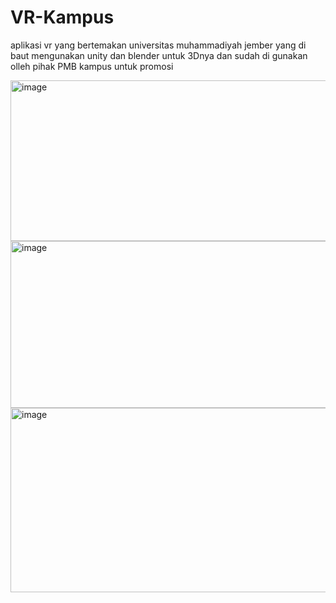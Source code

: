 # VR-Kampus
aplikasi vr yang bertemakan universitas muhammadiyah jember yang di baut mengunakan unity dan blender untuk 3Dnya dan sudah di gunakan olleh pihak PMB kampus untuk promosi


<img width="531" height="257" alt="image" src="https://github.com/user-attachments/assets/a86dcee2-6899-4460-9e6f-5869ce59e382" />
<img width="531" height="267" alt="image" src="https://github.com/user-attachments/assets/5f913c68-ed96-491b-9d22-ca2a851c267e" />
<img width="531" height="295" alt="image" src="https://github.com/user-attachments/assets/db043e24-c92e-435e-afc1-bf9cb2d68f3c" />
